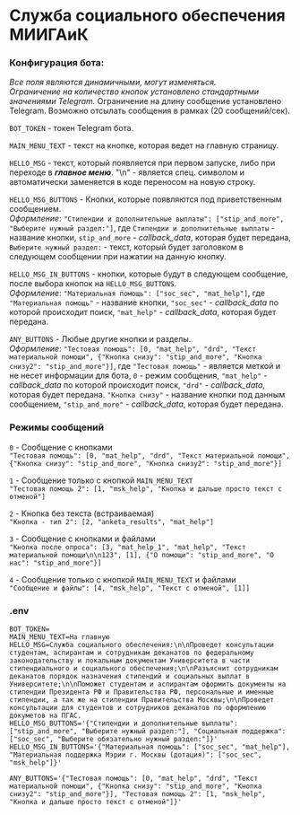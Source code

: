 # Служба социального обеспечения МИИГАиК

### Конфигурация бота:

_Все поля являются динамичными, могут изменяться.  
Ограничение на количество кнопок установлено стандартными значениями Telegram._
Ограничение на длину сообщение установлено Telegram.
Возможно отсылать сообщения в рамках (20 сообщений/сек).

`BOT_TOKEN` - токен Telegram бота.

`MAIN_MENU_TEXT` - текст на кнопке, которая ведет на главную страницу. 

`HELLO_MSG` - текст, который появляется при первом запуске, либо при переходе в **_главное меню_**.
"\n" - является спец. символом и автоматически заменяется в коде переносом на новую строку. 

`HELLO_MSG_BUTTONS` - Кнопки, которые появляются под приветственным сообщением.  
_Оформление_: `"Стипендии и дополнительные выплаты": ["stip_and_more", "Выберите нужный раздел:"]`, 
где `Стипендии и дополнительные выплаты` - название кнопки, `stip_and_more` - _callback_data_, которая будет передана, 
`Выберите нужный раздел:` - текст, который будет заголовком в следующем сообщении при нажатии на данную кнопку.  

`HELLO_MSG_IN_BUTTONS` - кнопки, которые будут в следующем сообщение, после выбора кнопок на `HELLO_MSG_BUTTONS`.  
_Оформление_: `"Материальная помощь": ["soc_sec", "mat_help"]`, 
где `"Материальная помощь"` - название кнопки, `"soc_sec"` - _callback_data_ по которой происходит поиск, `"mat_help"` - _callback_data_, которая будет передана.  

`ANY_BUTTONS` - Любые другие кнопки и разделы.  
_Оформление_: `"Тестовая помощь": [0, "mat_help", "drd", "Текст материальной помощи", {"Кнопка снизу": "stip_and_more", "Кнопка снизу2": "stip_and_more"}]`, где 
`"Тестовая помощь"` - является меткой и не несет информации для бота, `0` - режим сообщения, `"mat_help"` - _callback_data_ по которой происходит поиск, 
`"drd"` - _callback_data_, которая будет передана. `"Кнопка снизу"` - название кнопки под данным сообщением, `"stip_and_more"` - _callback_data_, которая будет передана.  

### Режимы сообщений
`0` - Сообщение с кнопками  
`"Тестовая помощь": [0, "mat_help", "drd", "Текст материальной помощи", {"Кнопка снизу": "stip_and_more", "Кнопка снизу2": "stip_and_more"}]`  

`1` - Сообщение только с кнопкой `MAIN_MENU_TEXT`  
`"Тестовая помощь 2": [1, "msk_help", "Кнопка и дальше просто текст с отменой"]`  

`2` - Кнопка без текста (встраиваемая)  
`"Кнопка - тип 2": [2, "anketa_results", "mat_help"]`  

`3` - Сообщение с кнопками и файлами  
`"Кнопка после опроса": [3, "mat_help_1", "mat_help", "Текст материальной помощи\n\n123", [1], {"О помощи": "stip_and_more", "О нас": "stip_and_more"}]`  

`4` - Сообщение только с кнопкой `MAIN_MENU_TEXT` и файлами  
`"Сообщение и файлы": [4, "msk_help", "Текст с отменой", [1]]` 

### .env
```dotenv
BOT_TOKEN=
MAIN_MENU_TEXT=На главную
HELLO_MSG=Служба социального обеспечения:\n\nПроведет консультации студентам, аспирантам и сотрудникам деканатов по федеральному законодательству и локальным документам Университета в части стипендиального и социального обеспечения;\n\nРазъяснит сотрудникам деканатов порядок назначения стипендий и социальных выплат в Университете;\n\nПоможет студентам и аспирантам оформить документы на стипендии Президента РФ и Правительства РФ, персональные и именные стипендии, а так же на стипендии Правительства Москвы;\n\nПроведет консультации для студентов и сотрудников деканатов по оформлению докуметов на ПГАС.
HELLO_MSG_BUTTONS='{"Стипендии и дополнительные выплаты": ["stip_and_more", "Выберите нужный раздел:"], "Социальная поддержка": ["soc_sec", "Выберите обязательно нужный раздел:"]}'
HELLO_MSG_IN_BUTTONS='{"Материальная помощь": ["soc_sec", "mat_help"], "Материальная поддержка Мэрии г. Москвы (дотация)": ["soc_sec", "msk_help"]}'

ANY_BUTTONS='{"Тестовая помощь": [0, "mat_help", "drd", "Текст материальной помощи", {"Кнопка снизу": "stip_and_more", "Кнопка снизу2": "stip_and_more"}], "Тестовая помощь 2": [1, "msk_help", "Кнопка и дальше просто текст с отменой"]}'
```
